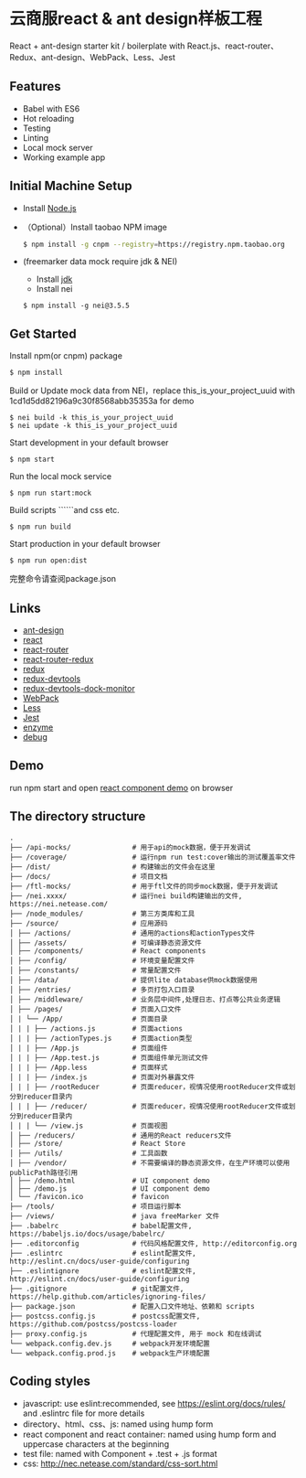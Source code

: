 # 云商服react & ant design样板工程

React + ant-design starter kit / boilerplate with React.js、react-router、Redux、ant-design、WebPack、Less、Jest

## Features

- Babel with ES6
- Hot reloading
- Testing
- Linting
- Local mock server
- Working example app

## Initial Machine Setup

- Install [Node.js](https://nodejs.org/en/)
- （Optional）Install taobao NPM image

   ```bash
   $ npm install -g cnpm --registry=https://registry.npm.taobao.org
   ```
- (freemarker data mock require jdk & NEI)
  - Install [jdk](www.oracle.com/technetwork/java/javase/downloads/index.html)
  - Install nei
  ```
  $ npm install -g nei@3.5.5
  ```

## Get Started

  Install npm(or cnpm) package
  ```
  $ npm install
  ```
  
  Build or Update mock data from NEI，replace this_is_your_project_uuid with 1cd1d5dd82196a9c30f8568abb35353a for demo
  ```
  $ nei build -k this_is_your_project_uuid
  $ nei update -k this_is_your_project_uuid
  ```
  
  Start development in your default browser
  ```
  $ npm start
  ```
  
  Run the local mock service
  ```
  $ npm run start:mock
  ```

  Build scripts ``````and css etc.
  ```
  $ npm run build
  ```
  
  Start production in your default browser
  ```
  $ npm run open:dist
  ```
  
完整命令请查阅package.json

## Links

- [ant-design](http://ant.design/)
- [react](https://github.com/facebook/react)
- [react-router](https://github.com/reactjs/react-router)
- [react-router-redux](https://github.com/reactjs/react-router-redux)
- [redux](https://github.com/reactjs/redux)
- [redux-devtools](https://github.com/gaearon/redux-devtools)
- [redux-devtools-dock-monitor](https://github.com/gaearon/redux-devtools-dock-monitor)
- [WebPack](http://webpack.github.io/docs/)
- [Less](https://github.com/less/less.js)
- [Jest](https://facebook.github.io/jest/)
- [enzyme](https://github.com/airbnb/enzyme/blob/master/docs/api/mount.md)
- [debug](https://github.com/visionmedia/debug)


## Demo

run npm start and open [react component demo](localhost:3000/demo) on browser

## The directory structure

```
.
├── /api-mocks/               # 用于api的mock数据，便于开发调试
├── /coverage/                # 运行npm run test:cover输出的测试覆盖率文件
├── /dist/                    # 构建输出的文件会在这里
├── /docs/                    # 项目文档
├── /ftl-mocks/               # 用于ftl文件的同步mock数据，便于开发调试
├── /nei.xxxx/                # 运行nei build构建输出的文件, https://nei.netease.com/
├── /node_modules/            # 第三方类库和工具
├── /source/                  # 应用源码
│ ├── /actions/               # 通用的actions和actionTypes文件
│ ├── /assets/                # 可编译静态资源文件
│ ├── /components/            # React components
│ ├── /config/                # 环境变量配置文件
│ ├── /constants/             # 常量配置文件
│ ├── /data/                  # 提供lite database供mock数据使用
│ ├── /entries/               # 多页打包入口目录
│ ├── /middleware/            # 业务层中间件,处理日志、打点等公共业务逻辑
│ ├── /pages/                 # 页面入口文件
│ | └── /App/                 # 页面目录
│ | | ├── /actions.js         # 页面actions
│ | | ├── /actionTypes.js     # 页面action类型
│ | | ├── /App.js             # 页面组件
│ | | ├── /App.test.js        # 页面组件单元测试文件
│ | | ├── /App.less           # 页面样式
│ | | ├── /index.js           # 页面对外暴露文件
│ | | ├── /rootReducer        # 页面reducer，视情况使用rootReducer文件或划分到reducer目录内
│ | | ├── /reducer/           # 页面reducer，视情况使用rootReducer文件或划分到reducer目录内
│ | | └── /view.js            # 页面视图
│ ├── /reducers/              # 通用的React reducers文件
│ ├── /store/                 # React Store
│ ├── /utils/                 # 工具函数
│ ├── /vendor/                # 不需要编译的静态资源文件，在生产环境可以使用publicPath路径引用
│ ├── /demo.html              # UI component demo
│ ├── /demo.js                # UI component demo
│ └── /favicon.ico            # favicon
├── /tools/                   # 项目运行脚本
├── /views/                   # java freeMarker 文件
├── .babelrc                  # babel配置文件, https://babeljs.io/docs/usage/babelrc/
├── .editorconfig             # 代码风格配置文件, http://editorconfig.org
├── .eslintrc                 # eslint配置文件, http://eslint.cn/docs/user-guide/configuring
├── .eslintignore             # eslint配置文件, http://eslint.cn/docs/user-guide/configuring
├── .gitignore                # git配置文件, https://help.github.com/articles/ignoring-files/
├── package.json              # 配置入口文件地址、依赖和 scripts
├── postcss.config.js         # postcss配置文件, https://github.com/postcss/postcss-loader
├── proxy.config.js           # 代理配置文件, 用于 mock 和在线调试
└── webpack.config.dev.js     # webpack开发环境配置
└── webpack.config.prod.js    # webpack生产环境配置
```

## Coding styles
- javascript: use eslint:recommended, see https://eslint.org/docs/rules/ and .eslintrc file for more details
- directory、html、css、js: named using hump form
- react component and react container: named using hump form and uppercase characters at the beginning
- test file: named with Component + .test + .js format
- css: http://nec.netease.com/standard/css-sort.html
